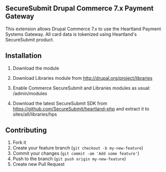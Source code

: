 ## SecureSubmit Drupal Commerce 7.x Payment Gateway

This extension allows Drupal Commerce 7.x to use the Heartland Payment Systems Gateway. All card data is tokenized using Heartland's SecureSubmit product.

## Installation

1. Download the module

2. Download Libraries module from http://drupal.org/project/libraries

3. Enable Commerce SecureSubmit and Libraries modules as usual: /admin/modules

4. Download the latest SecureSubmit SDK from https://github.com/SecureSubmit/heartland-php
   and extract it to sites/all/libraries/hps

## Contributing

1. Fork it
2. Create your feature branch (`git checkout -b my-new-feature`)
3. Commit your changes (`git commit -am 'Add some feature'`)
4. Push to the branch (`git push origin my-new-feature`)
5. Create new Pull Request
